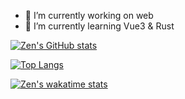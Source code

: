 - 🔭 I’m currently working on web
- 🌱 I’m currently learning Vue3 & Rust

[![Zen's GitHub stats](https://zen-code-stats.vercel.app/api?username=gavin-gong&count_private=true&theme=dracula&show_icons=true)](https://github.com/gavin-gong)

[![Top Langs](https://zen-code-stats.vercel.app/api/top-langs/?username=gavin-gong&theme=dracula&show_icons=true&hide=css,html&langs_count=4&layout=compact&card_width=445)](https://github.com/gavin-gong)

[![Zen's wakatime stats](https://zen-stats.vercel.app/api/wakatime?username=GavinGong&langs_count=4&theme=dracula)](https://github.com/gavin-gong)



